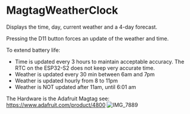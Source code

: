 # MagtagWeatherClock
Displays the time, day, current weather and a 4-day forecast.

Pressing the D11 button forces an update of the weather and time.

To extend battery life:
- Time is updated every 3 hours to maintain acceptable accuracy.  The RTC on the ESP32-S2 does not keep very accurate time.
- Weather is updated every 30 min between 6am and 7pm
- Weather is updated hourly from 8 to 11pm
- Weather is NOT updated after 11am, until 6:01 am

The Hardware is the Adafruit Magtag see: https://www.adafruit.com/product/4800
![IMG_7889](https://user-images.githubusercontent.com/39632979/191172528-971b6b53-364a-4444-85c1-99a2eb8f6f29.jpg)

